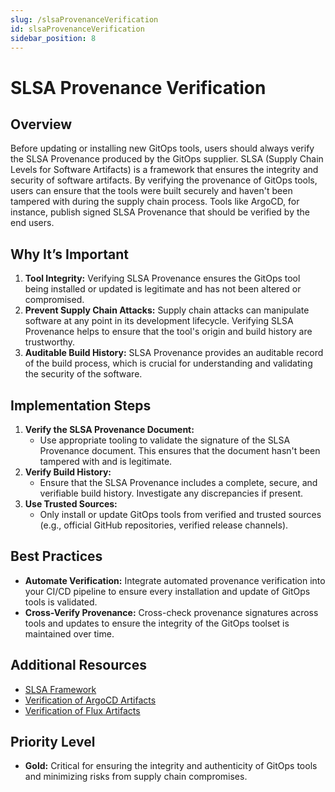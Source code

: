 ```yaml
---
slug: /slsaProvenanceVerification
id: slsaProvenanceVerification
sidebar_position: 8
---
```


# SLSA Provenance Verification

## Overview

Before updating or installing new GitOps tools, users should always verify the SLSA Provenance produced by the GitOps supplier. SLSA (Supply Chain Levels for Software Artifacts) is a framework that ensures the integrity and security of software artifacts. By verifying the provenance of GitOps tools, users can ensure that the tools were built securely and haven't been tampered with during the supply chain process. Tools like ArgoCD, for instance, publish signed SLSA Provenance that should be verified by the end users.

## Why It’s Important

1. **Tool Integrity:** Verifying SLSA Provenance ensures the GitOps tool being installed or updated is legitimate and has not been altered or compromised.
2. **Prevent Supply Chain Attacks:** Supply chain attacks can manipulate software at any point in its development lifecycle. Verifying SLSA Provenance helps to ensure that the tool's origin and build history are trustworthy.
3. **Auditable Build History:** SLSA Provenance provides an auditable record of the build process, which is crucial for understanding and validating the security of the software.

## Implementation Steps

1. **Verify the SLSA Provenance Document:**
   - Use appropriate tooling to validate the signature of the SLSA Provenance document. This ensures that the document hasn't been tampered with and is legitimate.
3. **Verify Build History:**
   - Ensure that the SLSA Provenance includes a complete, secure, and verifiable build history. Investigate any discrepancies if present.
4. **Use Trusted Sources:**
   - Only install or update GitOps tools from verified and trusted sources (e.g., official GitHub repositories, verified release channels).

## Best Practices

- **Automate Verification:** Integrate automated provenance verification into your CI/CD pipeline to ensure every installation and update of GitOps tools is validated.
- **Cross-Verify Provenance:** Cross-check provenance signatures across tools and updates to ensure the integrity of the GitOps toolset is maintained over time.

## Additional Resources

- [SLSA Framework](https://slsa.dev/)
- [Verification of ArgoCD Artifacts](https://argo-cd.readthedocs.io/en/stable/operator-manual/signed-release-assets/)
- [Verification of Flux Artifacts](https://fluxcd.io/blog/2022/02/security-image-provenance/)

## Priority Level

- **Gold:** Critical for ensuring the integrity and authenticity of GitOps tools and minimizing risks from supply chain compromises.
